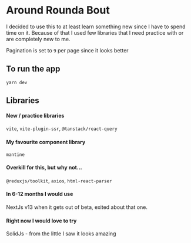 # Around Rounda Bout
I decided to use this to at least learn something new since I have to spend time on it. Because of that I used few libraries that I need practice with or are completely new to me.

Pagination is set to `9` per page since it looks better

## To run the app
`yarn dev`

## Libraries
#### New / practice libraries
`vite`, `vite-plugin-ssr`, `@tanstack/react-query`

#### My favourite component library
`mantine`

#### Overkill for this, but why not...
`@reduxjs/toolkit`, `axios`, `html-react-parser`

#### In 6-12 months I would use
NextJs v13 when it gets out of beta, exited about that one.

#### Right now I would love to try
SolidJs - from the little I saw it looks amazing

